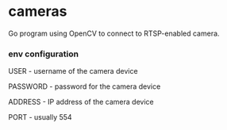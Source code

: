 # cameras

Go program using OpenCV to connect to RTSP-enabled camera.

### env configuration

USER - username of the camera device

PASSWORD - password for the camera device

ADDRESS - IP address of the camera device

PORT - usually 554
